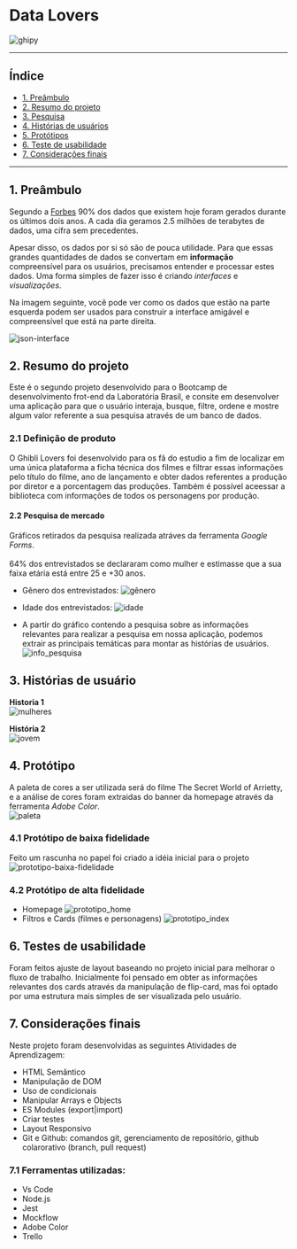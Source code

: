 # Data Lovers
![ghipy](https://media.giphy.com/media/3sjOADyw19Pa/giphy.gif)

 ---

## Índice

- [1. Preâmbulo](#1-preâmbulo)
- [2. Resumo do projeto](#2-resumo-do-projeto)
- [3. Pesquisa](#3-pesquisa)
- [4. Histórias de usuários](#4-historias-de-usuarios)
- [5. Protótipos](#5-prototipos)
- [6. Teste de usabilidade](#6-teste-de-usabilidade)
- [7. Considerações finais](#7-considerações-finais)

---

## 1. Preâmbulo

Segundo a
[Forbes](https://www.forbes.com/sites/bernardmarr/2018/05/21/how-much-data-do-we-create-every-day-the-mind-blowing-stats-everyone-should-read)
90% dos dados que existem hoje foram gerados durante os últimos dois anos. A
cada dia geramos 2.5 milhões de terabytes de dados, uma cifra sem precedentes.

Apesar disso, os dados por si só são de pouca utilidade. Para que essas grandes
quantidades de dados se convertam em **informação** compreensível para os
usuários, precisamos entender e processar estes dados. Uma forma simples de
fazer isso é criando _interfaces_ e _visualizações_.

Na imagem seguinte, você pode ver como os dados que estão na parte esquerda
podem ser usados para construir a interface amigável e compreensível que está na
parte direita.

![json-interface](https://lh4.googleusercontent.com/Tn-RPXS26pVvOTdUzRT1KVaJ-_QbFs9SpcGLxSPE43fgbHaXtFgMUInuDt7kV41DkT1j8Tt29V0LxQW7SMtC6digOIhfTXSBKdwI08wUwhD3RAqlwy0hjfmhZ2BFe91mtmCSEqysfgk)

## 2. Resumo do projeto
Este é o segundo projeto desenvolvido para o Bootcamp de desenvolvimento frot-end da Laboratória Brasil, e consite em desenvolver uma aplicação para que o usuário interaja, busque, filtre, ordene e  mostre algum valor referente a sua pesquisa através de um banco de dados.

### 2.1 Definição de produto
O Ghibli Lovers foi desenvolvido para os fã do estudio a fim de localizar em uma única plataforma a ficha técnica dos filmes e filtrar essas informações pelo título do filme, ano de lançamento e obter dados referentes a produção por diretor e a porcentagem das produções. Também é possível aceessar a biblioteca com informações de todos os personagens por produção.

#### 2.2 Pesquisa de mercado
Gráficos retirados da pesquisa realizada atráves da ferramenta _Google Forms_.<br><br>
64% dos entrevistados se declararam como mulher e estimasse que a sua faixa etária está entre 25 e +30 anos.
- Gênero dos entrevistados:
![gênero](./img-readme/genero.png)
- Idade dos entrevistados:
![idade](./img-readme/idade.png)

- A partir do gráfico contendo a pesquisa sobre as informações relevantes para realizar a pesquisa em nossa aplicação, podemos extrair as principais temáticas para montar as histórias de usuários.<br>
![info_pesquisa](./img-readme/info_site.png)

## 3. Histórias de usuário

**Historia 1**
<br>
![mulheres](./img-readme/mulher.png)

**História 2**
<br>
![jovem](./img-readme/jovem.png)

## 4. Protótipo
A paleta de cores a ser utilizada será do filme The Secret World of Arrietty, e a análise de cores foram  extraidas do banner da homepage através da ferramenta _Adobe Color_.<br>
![paleta](./img-readme/paleta.jpg)

### 4.1 Protótipo de baixa fidelidade
Feito um rascunha no papel foi criado a idéia inicial para o projeto
![prototipo-baixa-fidelidade](./img-readme/home_baixa_fidelidade.jpg)

### 4.2 Protótipo de alta fidelidade
- Homepage
![prototipo_home](./img-readme/home_prototipo.png)
- Filtros e Cards (filmes e personagens)
![prototipo_index](./img-readme/index_prototipo.png)

## 6. Testes de usabilidade
Foram feitos ajuste de layout baseando no projeto inicial para melhorar o fluxo de trabalho.
Inicialmente foi pensado em obter as informações relevantes dos cards através da manipulação de flip-card, mas foi optado por uma estrutura mais simples de ser visualizada pelo usuário.
 
## 7. Considerações finais
Neste projeto foram desenvolvidas as seguintes Atividades de Aprendizagem:
- HTML Semântico
- Manipulação de DOM
- Uso de condicionais
- Manipular Arrays e Objects
- ES Modules (export|import)
- Criar testes 
- Layout Responsivo
- Git e Github: comandos git, gerenciamento de repositório, github colarorativo (branch, pull request) 

### 7.1 Ferramentas utilizadas:
- Vs Code
- Node.js
- Jest
- Mockflow
- Adobe Color
- Trello